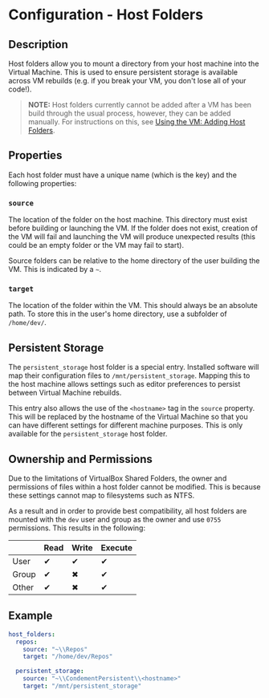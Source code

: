 # Configuration - Host Folders

## Description

Host folders allow you to mount a directory from your host machine into the Virtual Machine. This is used to ensure
persistent storage is available across VM rebuilds (e.g. if you break your VM, you don't lose all of your code!).

> **NOTE:** Host folders currently cannot be added after a VM has been build through the usual process, however, they
> can be added manually. For instructions on this, see
> [Using the VM: Adding Host Folders](../using-the-vm#adding-host-folders).

## Properties

Each host folder must have a unique name (which is the key) and the following properties:

### `source`

The location of the folder on the host machine. This directory must exist before building or launching the VM. If the
folder does not exist, creation of the VM will fail and launching the VM will produce unexpected results (this could be
an empty folder or the VM may fail to start).

Source folders can be relative to the home directory of the user building the VM. This is indicated by a `~`.

### `target`

The location of the folder within the VM. This should always be an absolute path. To store this in the user's home
directory, use a subfolder of `/home/dev/`.

## Persistent Storage

The `persistent_storage` host folder is a special entry. Installed software will map their configuration files to
`/mnt/persistent_storage`. Mapping this to the host machine allows settings such as editor preferences to persist
between Virtual Machine rebuilds.

This entry also allows the use of the `<hostname>` tag in the `source` property. This will be replaced by the hostname
of the Virtual Machine so that you can have different settings for different machine purposes. This is only available
for the `persistent_storage` host folder.

## Ownership and Permissions

Due to the limitations of VirtualBox Shared Folders, the owner and permissions of files within a host folder cannot be
modified. This is because these settings cannot map to filesystems such as NTFS.

As a result and in order to provide
best compatibility, all host folders are mounted with the `dev` user and group as the owner and use `0755` permissions.
This results in the following:

|       | Read     | Write    | Execute  |
| ----- | -------- | -------- | -------- |
| User  | &#10004; | &#10004; | &#10004; |
| Group | &#10004; | &#10006; | &#10004; |
| Other | &#10004; | &#10006; | &#10004; |

## Example

```yaml
host_folders:
  repos:
    source: "~\\Repos"
    target: "/home/dev/Repos"

  persistent_storage:
    source: "~\\CondementPersistent\\<hostname>"
    target: "/mnt/persistent_storage"
```
